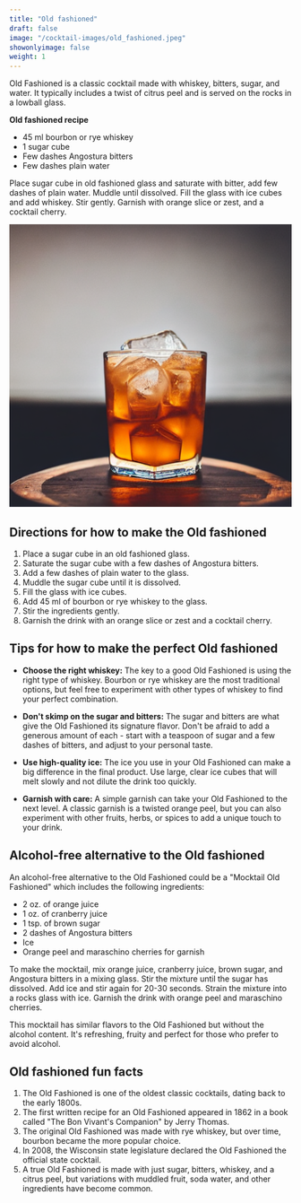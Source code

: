 ```yaml
---
title: "Old fashioned"
draft: false
image: "/cocktail-images/old_fashioned.jpeg"
showonlyimage: false
weight: 1
---
```


Old Fashioned is a classic cocktail made with whiskey, bitters, sugar, and water. It typically includes a twist of citrus peel and is served on the rocks in a lowball glass.

<!--more-->

**Old fashioned recipe**

- 45 ml bourbon or rye whiskey
- 1 sugar cube
- Few dashes Angostura bitters
- Few dashes plain water


Place sugar cube in old fashioned glass and saturate with bitter, add few dashes of plain water. Muddle until dissolved. Fill the glass with ice cubes and add whiskey. Stir gently. Garnish with orange slice or zest, and a cocktail cherry.

![](/cocktail-images/old_fashioned.jpeg)


## Directions for how to make the Old fashioned

1. Place a sugar cube in an old fashioned glass. 
2. Saturate the sugar cube with a few dashes of Angostura bitters. 
3. Add a few dashes of plain water to the glass. 
4. Muddle the sugar cube until it is dissolved. 
5. Fill the glass with ice cubes. 
6. Add 45 ml of bourbon or rye whiskey to the glass. 
7. Stir the ingredients gently. 
8. Garnish the drink with an orange slice or zest and a cocktail cherry.

## Tips for how to make the perfect Old fashioned

- **Choose the right whiskey:** The key to a good Old Fashioned is using the right type of whiskey. Bourbon or rye whiskey are the most traditional options, but feel free to experiment with other types of whiskey to find your perfect combination.

- **Don't skimp on the sugar and bitters:** The sugar and bitters are what give the Old Fashioned its signature flavor. Don't be afraid to add a generous amount of each - start with a teaspoon of sugar and a few dashes of bitters, and adjust to your personal taste.

- **Use high-quality ice:** The ice you use in your Old Fashioned can make a big difference in the final product. Use large, clear ice cubes that will melt slowly and not dilute the drink too quickly.

- **Garnish with care:** A simple garnish can take your Old Fashioned to the next level. A classic garnish is a twisted orange peel, but you can also experiment with other fruits, herbs, or spices to add a unique touch to your drink.

## Alcohol-free alternative to the Old fashioned

An alcohol-free alternative to the Old Fashioned could be a "Mocktail Old Fashioned" which includes the following ingredients:

- 2 oz. of orange juice
- 1 oz. of cranberry juice
- 1 tsp. of brown sugar
- 2 dashes of Angostura bitters
- Ice
- Orange peel and maraschino cherries for garnish

To make the mocktail, mix orange juice, cranberry juice, brown sugar, and Angostura bitters in a mixing glass. Stir the mixture until the sugar has dissolved. Add ice and stir again for 20-30 seconds. Strain the mixture into a rocks glass with ice. Garnish the drink with orange peel and maraschino cherries.

This mocktail has similar flavors to the Old Fashioned but without the alcohol content. It's refreshing, fruity and perfect for those who prefer to avoid alcohol.

## Old fashioned fun facts

1. The Old Fashioned is one of the oldest classic cocktails, dating back to the early 1800s.
2. The first written recipe for an Old Fashioned appeared in 1862 in a book called "The Bon Vivant's Companion" by Jerry Thomas.
3. The original Old Fashioned was made with rye whiskey, but over time, bourbon became the more popular choice.
4. In 2008, the Wisconsin state legislature declared the Old Fashioned the official state cocktail. 
5. A true Old Fashioned is made with just sugar, bitters, whiskey, and a citrus peel, but variations with muddled fruit, soda water, and other ingredients have become common.

